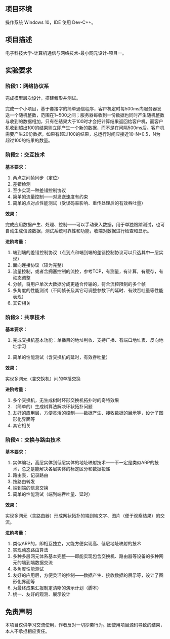 ## 项目环境

操作系统 Windows 10，IDE 使用 Dev-C++。

## 项目描述

电子科技大学-计算机通信与网络技术-最小网元设计-项目一。

## 实验要求

### 阶段1：网络协议系

完成模型层次设计，搭建雏形并测试。

完成一个小项目，基于套接字的简单通信程序，客户机定时每500ms向服务器发送一个随机整数，范围在1~500之间；服务器每收到一份数据也同时产生随机整数与收到的数据相加，只有在结果大于100时才会把计算结果返回给客户机，而客户机收到超出100的结果则立即产生一个新的数据，而不是在间隔500ms后。客户机需要产生20份数据，如果有超过100的结果，总运行时间应接近10-N*0.5，N为超过100的结果的数量。

### 阶段2：交互技术

**基本要求：**

1. 两点之间帧同步（定位）
2. 差错检测
3. 至少实现一种差错控制协议
4. 简单的流量控制——对发送速度有约束
5. 简单的点对点性能测试（受误码率影响、重传处理后的有效吞吐量）

**效果：**

完成应用数据产生、处理、控制——可以手动录入数据，用于单独跟踪测试，也可自动生成信源数据，测试系统可靠性和功能，收端对数据进行检查和显示。

**进阶考量：**

1. 端到端的差错控制协议（点到点和端到端的差错控制协议可以只选其中一层实现）
2. 面向连接协议（较为完整）
3. 流量控制，或者含拥塞控制的流控，参考TCP，有测量，有计算，有缓存，有动态调整
4. 分帧，将用户单次大数据分成更适合传输的，符合流控限制的多个帧
5. 多角度的性能测试（不同帧长及其它可调整参数下的延时、有效吞吐量等性能表现）
6. 其它相关

### 阶段3：共享技术

**基本要求：**

1. 完成交换机基本功能：单播目的地址判收、支持广播、有端口地址表、反向地址学习

2. 简单的性能测试（含交换机的延时，有效吞吐量）

**效果：**

实现多网元（含交换机）间的单播交换

**进阶考量：**

1. 多个交换机，无生成树时环形交换机拓扑时的奇特效果
2. （简单的）生成树算法解决环状拓扑问题
3. 友好的应用层，方便灵活的控制——数据产生、接收数据的展示等，设计了图形化界面等
4. 其它相关

### 阶段4：交换与路由技术

**基本要求：**

1. 实体编址，高层实体到低层实体的地址映射技术——不一定是类似ARP的技术，总之是能解决各层实体的标定区分和数据投递
2. 路由表，记录路由
3. 按路由转发
4. 端到端的信息交换
5. 简单的性能测试（端到端吞吐量、延时）

**效果：**

实现多网元（含路由器）形成网状拓扑的端到端文字、图片（便于观察结果）的交流。

**进阶考量：**

1. 类似ARP的，即相互独立，又能方便实现高、低层地址映射的技术
2. 实现动态路由算法
3. 多种多层网元体系基本完整——即能实现包含交换机、路由器等设备的多种网元的端到端数据交流
4. 多角度性能测试
5. 友好的应用层，方便灵活的控制——数据产生、接收数据的展示等，设计了图形化界面等
6. 为最终成果汇报制定清晰的演示计划（脚本）
7. 统一、友好的观测、展示设计

## 免责声明

本项目仅供学习交流使用，作者反对一切抄袭行为。因使用项目源码导致的结果，本人不承担相应责任。
